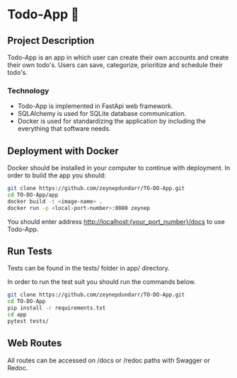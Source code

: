 # Todo-App 📝 

## Project Description

Todo-App is an app in which user can create their own accounts and create their own todo's. Users can save, categorize, prioritize and schedule their todo's. 

### Technology

- Todo-App is implemented in FastApi web framework.
- SQLAlchemy is used for SQLite database communication. 
- Docker is used for standardizing the application by including the everything that software needs.

## Deployment with Docker

Docker should be installed in your computer to continue with deployment.
In order to build the app you should: 

```bash
git clone https://github.com/zeynepdundarr/TO-DO-App.git
cd TO-DO-App/app
docker build -t <image-name> .
docker run -p <local-port-number>:8080 zeynep
```

You should enter address [http://localhost:{your_port_number}/docs](http://localhost:<local-port-number>/docs) to use Todo-App. 


## Run Tests
Tests can be found in the tests/ folder in app/ directory.

In order to run the test suit you should run the commands below.
```bash
git clone https://github.com/zeynepdundarr/TO-DO-App.git
cd TO-DO-App
pip install -r requirements.txt
cd app
pytest tests/
```

## Web Routes
All routes can be accessed on /docs or /redoc paths with Swagger or Redoc.

